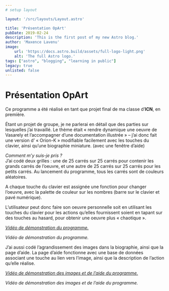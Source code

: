 ```yaml
---
# setup layout

layout: '/src/layouts/Layout.astro'

title: 'Présentation OpArt'
pubDate: 2019-02-24
description: 'This is the first post of my new Astro blog.'
author: 'Maxence Lavenu'
image:
    url: 'https://docs.astro.build/assets/full-logo-light.png' 
    alt: 'The full Astro logo.'
tags: ["astro", "blogging", "learning in public"]
legacy: true
unlisted: false
---
```


# Présentation OpArt

Ce programme a été réalisé en tant que projet final de ma classe d’**ICN**, en première.

Étant un projet de groupe, je ne parlerai en détail que des parties sur lesquelles j’ai travaillé. Le thème était « rendre dynamique une oeuvre de Vasarely et l’accompagner d’une documentation illustrée » – j’ai donc fait une version d’ « Orion-K » modifiable facilement avec les touches du clavier, ainsi qu’une biographie miniature. (avec une fenêtre d’aide)

*Comment m’y suis-je pris ?* <br>
J’ai codé deux grilles : une de 25 carrés sur 25 carrés pour contenir les grands carrés de l’oeuvre, et une autre de 25 carrés sur 25 carrés pour les petits carrés. Au lancement du programme, tous les carrés sont de couleurs aléatoires.

A chaque touche du clavier est assignée une fonction pour changer l’oeuvre, avec la palette de couleur sur les nombres (barre sur le clavier et pavé numérique).

<!-- ![Pre%CC%81sentation%20OpArt%203ec25e428f68498b835852274b3b98be/instructionsVasarely-1.png](Pre%CC%81sentation%20OpArt%203ec25e428f68498b835852274b3b98be/instructionsVasarely-1.png) -->

L’utilisateur peut donc faire son oeuvre personnelle soit en utilisant les touches du clavier pour les actions qu’elles fournissent soient en tapant sur des touches au hasard, pour obtenir une oeuvre plus « chaotique ».

[*Vidéo de démonstration du programme.*](https://drive.google.com/file/d/1Pr8jwO6QOLzqa9GQJIryoFKqBtjZL9Lb/view?usp=sharing)

*Vidéo de démonstration du programme.*

J’ai aussi codé l’agrandissement des images dans la biographie, ainsi que la page d’aide. La page d’aide fonctionne avec une base de données associant une touche au lien vers l’image, ainsi que la description de l’action qu’elle réalise.

[*Vidéo de démonstration des images et de l’aide du programme.*](https://drive.google.com/file/d/1nfM8bfRS9mnuAJ_1qkQ8z2FQHUeY1RVx/view?usp=sharing)

*Vidéo de démonstration des images et de l’aide du programme.*